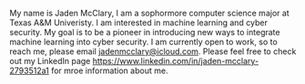 My name is Jaden McClary, I am a sophormore computer science major at Texas A&M Univeristy. 
I am interested in machine learning and cyber security.
My goal is to be a pioneer in introducing new ways to integrate machine learning into cyber security.
I am currently open to work, so to reach me, please email jadenmcclary@icloud.com.
Please feel free to check out my LinkedIn page https://www.linkedin.com/in/jaden-mcclary-2793512a1 for mroe information about me.
